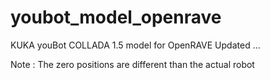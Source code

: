 youbot_model_openrave
=====================

KUKA youBot COLLADA 1.5 model for OpenRAVE 
Updated ...

Note : The zero positions are different than the actual robot
